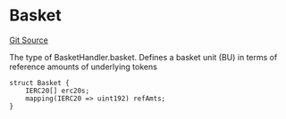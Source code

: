 # Basket
[Git Source](https://github.com/larrythecucumber321/protocol/blob/aabf2c9d4120808940fb3be9193cb66ea71ac351/contracts/p1/BasketHandler.sol)

The type of BasketHandler.basket.
Defines a basket unit (BU) in terms of reference amounts of underlying tokens


```solidity
struct Basket {
    IERC20[] erc20s;
    mapping(IERC20 => uint192) refAmts;
}
```

